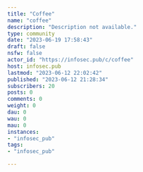 ```yaml
---
title: "Coffee" 
name: "coffee"
description: "Description not available."
type: community
date: "2023-06-19 17:58:43"
draft: false
nsfw: false
actor_id: "https://infosec.pub/c/coffee"
host: infosec.pub
lastmod: "2023-06-12 22:02:42"
published: "2023-06-12 21:28:34"
subscribers: 20
posts: 0
comments: 0
weight: 0
dau: 0
wau: 0
mau: 0
instances:
- "infosec_pub"
tags: 
- "infosec_pub"

---
```


